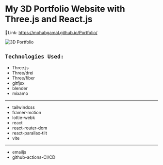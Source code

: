 # My 3D Portfolio Website with Three.js and React.js

🔗Link: https://mohabgamal.github.io/Portfolio/

![3D Portfolio](https://github.com/MohabGamal/Portfolio/blob/main/public/Portfolio.webp)

## `Technologies Used:`

- Three.js
- Three/drei
- Three/fiber
- gltfjsx
- blender
- mixamo
<hr>

- tailwindcss
- framer-motion
- lottie-webk
- react
- react-router-dom
- react-parallax-tilt
- vite
<hr>

- emailjs
- github-actions-CI/CD